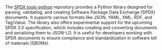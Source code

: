 The [SPDX tools-python](https://github.com/spdx/tools-python) repository provides a Python library designed for parsing, validating, and creating Software Package Data Exchange (SPDX) documents. It supports various formats like JSON, YAML, XML, RDF, and Tag/Value. The library also offers experimental support for the upcoming SPDX 3.0 specification, which includes creating and converting documents and serializing them to JSON-LD. It is useful for developers working with SPDX documents to ensure compliance and standardization in software bill of materials (SBOMs).